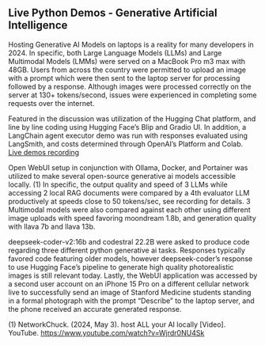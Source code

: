 ## Live Python Demos - Generative Artificial Intelligence

Hosting Generative AI Models on laptops is a reality for many developers in 2024. In specific, both Large Language Models (LLMs) and Large Multimodal Models (LMMs) were served on a MacBook Pro m3 max with 48GB. Users from across the country were permitted to upload an image with a prompt which were then sent to the laptop server for processing followed by a response. Although images were processed correctly on the server at 130+ tokens/second, issues were experienced in completing some requests over the internet. 

Featured in the discussion was utilization of the Hugging Chat platform, and line by line coding using Hugging Face’s Blip and Gradio UI. In addition, a LangChain agent executor demo was run with responses evaluated using LangSmith, and costs determined through OpenAI’s Platform and Colab. [Live demos recording](https://youtu.be/4L9XIMSWz0w)

Open WebUI setup in conjunction with Ollama, Docker, and Portainer was utilized to make several open-source generative ai models accessible locally. (1) In specific, the output quality and speed of 3 LLMs while accessing 2 local RAG documents were compared by a 4th evaluator LLM productively at speeds close to 50 tokens/sec, see recording for details. 3 Multimodal models were also compared against each other using different image uploads with speed favoring moondream 1.8b, and generation quality with llava 7b and llava 13b.  

deepseek-coder-v2:16b and codestral 22.2B were asked to produce code regarding three different python generative ai tasks. Responses typically favored code featuring older models, however deepseek-coder’s response to use Hugging Face’s pipeline to generate high quality photorealistic images is still relevant today. Lastly, the WebUI application was accessed by a second user account on an iPhone 15 Pro on a different cellular network live to successfully send an image of Stanford Medicine students standing in a formal photograph with the prompt “Describe” to the laptop server, and the phone received an accurate generated response.

(1) NetworkChuck. (2024, May 3). host ALL your AI locally [Video]. YouTube. https://www.youtube.com/watch?v=Wjrdr0NU4Sk
